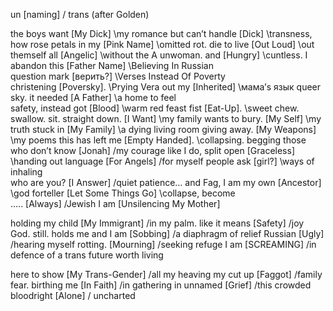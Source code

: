 ﻿un [naming] / trans (after Golden)


 
the boys want                                        [My Dick]       \my romance
but can’t handle                                    [Dick]               \transness,
how rose petals in my                          [Pink Name]      \omitted
rot. die to live                                        [Out Loud]          \out themself
all                                                             [Angelic]               \without the A
unwoman. and                                      [Hungry]                 \cuntless.
I abandon this                                       [Father Name]          \Believing In Russian       
question mark                                       [верить?]                    \Verses Instead Of Poverty         
christening                                             [Poversky].                  \Prying Vera out 
my                                                            [Inherited]                     \мама’s язык
queer sky. it needed                             [A Father]                       \a home to feel               
safety, instead got                                [Blood]                              \warm red feast
fist                                                           [Eat-Up].                            \sweet chew. swallow. sit.
straight down.                                      [I Want]                                \my family wants 
to bury.                                                  [My Self]                                \my truth
stuck in                                                  [My Family]                             \a dying living room
giving away.                                          [My Weapons]                          \my poems 
this has left me                                     [Empty Handed].                 \collapsing.
begging those who don’t know         [Jonah]                                    /my courage
like I do, split open                              [Graceless]                                     \handing out
language                                                [For Angels]                                     /for myself
people ask                                             [girl?]                                          \ways of inhaling                                                                     
who are you?                                       [I Answer]                                   /quiet patience… and
Fag, I am my own                               [Ancestor]                                               \god
forteller                                                [Let Some Things Go]                                            \collapse, become                                       
…..                                                         [Always]                                                             /Jewish
I am                                                      [Unsilencing My Mother]                                                     


holding my child                                 [My Immigrant]                                           /in my palm.
like it means                                        [Safety]                                                     /joy      
God. still. holds me and I am           [Sobbing]                                               /a diaphragm of relief
Russian                                                 [Ugly]                                                    /hearing myself
rotting.                                                  [Mourning]                                        /seeking refuge
I am                                                       [SCREAMING]                               /in defence of a trans future 
worth living




here to show                                             [My Trans-Gender]                                 /all my heaving
my cut up                                                  [Faggot]                                                    /family
fear. birthing me                                     [In Faith]                                             /in gathering 
in unnamed                                             [Grief]                                               /this crowded
bloodright                                               [Alone]                                           /
 uncharted